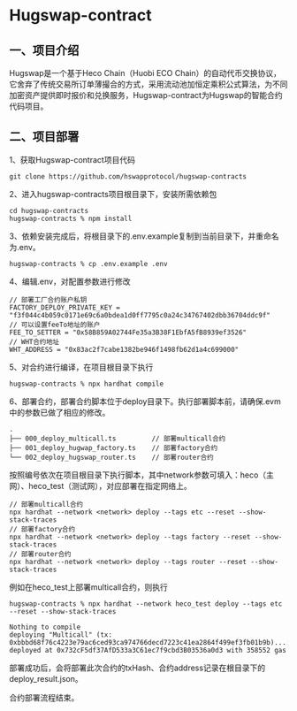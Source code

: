 # Hugswap-contract # 

## 一、项目介绍 ## 

Hugswap是一个基于Heco Chain（Huobi ECO Chain）的自动代币交换协议，它舍弃了传统交易所订单薄撮合的方式，采用流动池加恒定乘积公式算法，为不同加密资产提供即时报价和兑换服务，Hugswap-contract为Hugswap的智能合约代码项目。
		
## 二、项目部署 ## 
1、获取Hugswap-contract项目代码

	git clone https://github.com/hswapprotocol/hugswap-contracts

2、进入hugswap-contracts项目根目录下，安装所需依赖包

	cd hugswap-contracts
	hugswap-contracts % npm install

3、依赖安装完成后，将根目录下的.env.example复制到当前目录下，并重命名为.env。

	hugswap-contracts % cp .env.example .env

4、编辑.env，对配置参数进行修改

	// 部署工厂合约账户私钥
	FACTORY_DEPLOY_PRIVATE_KEY = "f3f044c4b059c0171e69c6a0bdea1d0ff7795c0a24c34767402dbb36704ddc9f"
	// 可以设置feeTo地址的账户
	FEE_TO_SETTER = "0x58B859A02744Fe35a3B38F1EbfA5fB8939ef3526"
	// WHT合约地址
	WHT_ADDRESS = "0x83ac2f7cabe1382be946f1498fb62d1a4c699000"

5、对合约进行编译，在项目根目录下执行

	hugswap-contracts % npx hardhat compile

6、部署合约，部署合约脚本位于deploy目录下。执行部署脚本前，请确保.evm中的参数已做了相应的修改。

	.
	├── 000_deploy_multicall.ts         // 部署multicall合约
	├── 001_deploy_hugwap_factory.ts    // 部署factory合约
	└── 002_deploy_hugswap_router.ts    // 部署router合约

 按照编号依次在项目根目录下执行脚本，其中network参数可填入：heco（主网）、heco_test（测试网），对应部署在指定网络上。
 
	// 部署multicall合约
	npx hardhat --network <network> deploy --tags etc --reset --show-stack-traces
	// 部署factory合约
	npx hardhat --network <network> deploy --tags factory --reset --show-stack-traces
	// 部署router合约
	npx hardhat --network <network> deploy --tags router --reset --show-stack-traces
     
 例如在heco_test上部署multicall合约，则执行
 
	hugswap-contracts % npx hardhat --network heco_test deploy --tags etc --reset --show-stack-traces

	Nothing to compile
	deploying "Multicall" (tx: 0xbbbd68f76c4223e79ac6ced93ca974766decd7223c41ea2864f499ef3fb01b9b)...: deployed at 0x732cF5df37AfD533a3C61ec7f9cbd3B03536a0d3 with 358552 gas

 部署成功后，会将部署此次合约的txHash、合约address记录在根目录下的deploy_result.json。

 合约部署流程结束。